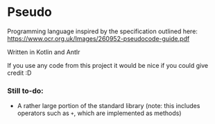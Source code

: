 # Pseudo

Programming language inspired by the specification outlined here: https://www.ocr.org.uk/Images/260952-pseudocode-guide.pdf

Written in Kotlin and Antlr

If you use any code from this project it would be nice if you could give credit :D

### Still to-do:
* A rather large portion of the standard library (note: this includes operators such as `+`, which are implemented as methods)
